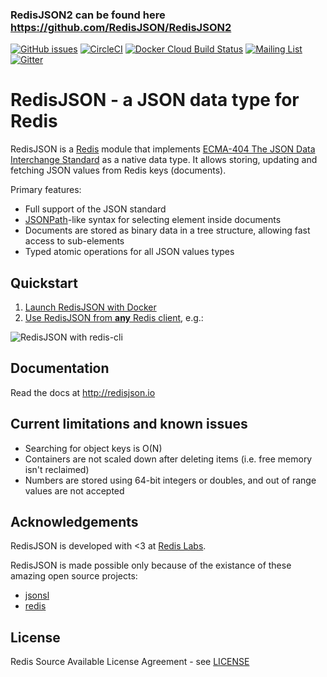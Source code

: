### RedisJSON2 can be found here https://github.com/RedisJSON/RedisJSON2

[![GitHub issues](https://img.shields.io/github/release/RedisJSON/RedisJSON.svg)](https://github.com/RedisJSON/RedisJSON/releases/latest)
[![CircleCI](https://circleci.com/gh/RedisJSON/RedisJSON/tree/master.svg?style=svg)](https://circleci.com/gh/RedisJSON/RedisJSON/tree/master)
[![Docker Cloud Build Status](https://img.shields.io/docker/cloud/build/redislabs/rejson.svg)](https://hub.docker.com/r/redislabs/rejson/builds/)
[![Mailing List](https://img.shields.io/badge/Mailing%20List-RedisJSON-blue)](https://groups.google.com/forum/#!forum/redisjson)
[![Gitter](https://badges.gitter.im/RedisLabs/RedisJSON.svg)](https://gitter.im/RedisLabs/RedisJSON?utm_source=badge&utm_medium=badge&utm_campaign=pr-badge)

# RedisJSON - a JSON data type for Redis

RedisJSON is a [Redis](http://redis.io/) module that implements [ECMA-404 The JSON Data Interchange Standard](http://json.org/) as a native data type. It allows storing, updating and fetching JSON values from Redis keys (documents).

Primary features:

* Full support of the JSON standard
* [JSONPath](http://goessner.net/articles/JsonPath/)-like syntax for selecting element inside documents
* Documents are stored as binary data in a tree structure, allowing fast access to sub-elements
* Typed atomic operations for all JSON values types

## Quickstart

1.  [Launch RedisJSON with Docker](http://redisjson.io#launch-redisjson-with-docker)
1.  [Use RedisJSON from **any** Redis client](http://redisjson.io#using-redisjson), e.g.:

![RedisJSON with `redis-cli`](docs/images/demo.gif)

## Documentation

Read the docs at http://redisjson.io

## Current limitations and known issues

* Searching for object keys is O(N)
* Containers are not scaled down after deleting items (i.e. free memory isn't reclaimed)
* Numbers are stored using 64-bit integers or doubles, and out of range values are not accepted

## Acknowledgements

RedisJSON is developed with <3 at [Redis Labs](https://redislabs.com).

RedisJSON is made possible only because of the existance of these amazing open source projects:

* [jsonsl](https://github.com/mnunberg/jsonsl)
* [redis](https://github.com/antirez/redis)

## License

Redis Source Available License Agreement - see [LICENSE](LICENSE)

